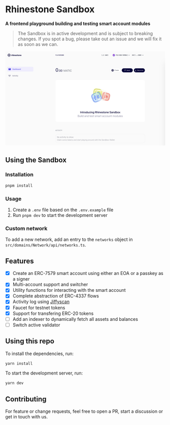 # Rhinestone Sandbox

**A frontend playground building and testing smart account modules**

> The Sandbox is in active development and is subject to breaking changes. If you spot a bug, please take out an issue and we will fix it as soon as we can.

![sandbox dashboard](./public/dashboard.png)

## Using the Sandbox

### Installation

```bash
pnpm install
```

### Usage

1. Create a `.env` file based on the `.env.example` file
2. Run `pnpm dev` to start the development server

### Custom network

To add a new network, add an entry to the `networks` object in `src/domains/Network/api/networks.ts`.

## Features

- [x] Create an ERC-7579 smart account using either an EOA or a passkey as a signer
- [x] Multi-account support and switcher
- [x] Utility functions for interacting with the smart account
- [x] Complete abstraction of ERC-4337 flows
- [x] Activity log using [Jiffyscan](https://jiffyscan.xyz/)
- [x] Faucet for testnet tokens
- [x] Support for transfering ERC-20 tokens
- [ ] Add an indexer to dynamically fetch all assets and balances
- [ ] Switch active validator

## Using this repo

To install the dependencies, run:

```bash
yarn install
```

To start the development server, run:

```bash
yarn dev
```

## Contributing

For feature or change requests, feel free to open a PR, start a discussion or get in touch with us.
